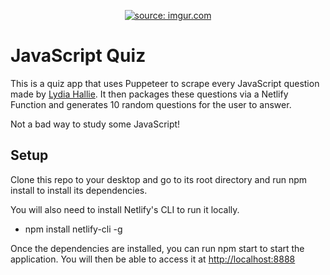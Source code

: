 <p align="center"><a href="https://quiz-scraper.netlify.app/"><img src="https://i.imgur.com/L0ItdG3.gif" title="source: imgur.com" /></a></p>

# JavaScript Quiz

This is a quiz app that uses Puppeteer to scrape every JavaScript question made by [Lydia Hallie](https://github.com/lydiahallie/javascript-questions). It then packages these questions via a Netlify Function and generates 10 random questions for the user to answer.

Not a bad way to study some JavaScript!

## Setup

Clone this repo to your desktop and go to its root directory and run npm install to install its dependencies.

You will also need to install Netlify's CLI to run it locally.

- npm install netlify-cli -g

Once the dependencies are installed, you can run npm start to start the application. You will then be able to access it at [http://localhost:8888](http://localhost:8888)
